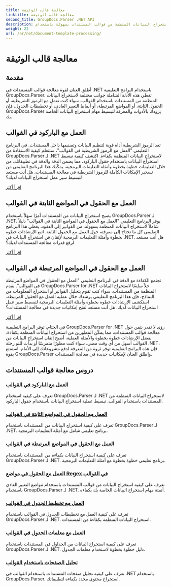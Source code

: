 ```yaml
---
title: معالجة قالب الوثيقة
linktitle: معالجة قالب الوثيقة
second_title: GroupDocs.Parser .NET API
description: قم باستخراج البيانات المنظمة من قوالب المستندات بسهولة باستخدام GroupDocs.Parser لـ .NET. تعلم كيفية العمل مع الرموز الشريطية والحقول والتعبير العادي وتخطيطات الجدول.
weight: 22
url: /ar/net/document-template-processing/
---
```


# معالجة قالب الوثيقة


## مقدمة

أطلق العنان لقوة معالجة قوالب المستندات في .NET باستخدام البرامج التعليمية GroupDocs.Parser. تغطي هذه الأدلة الشاملة جوانب مختلفة لاستخراج البيانات المنظمة من المستندات باستخدام القوالب. سواء كنت تعمل مع الرموز الشريطية، أو الحقول الثابتة، أو المواضع المرتبطة، أو أنماط التعبير العادي، أو تخطيطات الجدول، فإن GroupDocs.Parser يزودك بالأدوات والمعرفة لتبسيط مهام استخراج البيانات الخاصة بك.

## العمل مع الباركود في القوالب

تعد الرموز الشريطية أداة قوية لتنظيم البيانات وتصنيفها داخل المستندات. في البرنامج التعليمي "العمل مع الرموز الشريطية في القوالب"، ستتعلم كيفية الاستفادة من GroupDocs.Parser لـ .NET لاستخراج البيانات المنظمة بكفاءة. اكتشف كيفية تبسيط استخراج البيانات باستخدام حقول الباركود، مما يضمن الدقة والدقة في تطبيقاتك. من خلال التعليمات خطوة بخطوة وأمثلة التعليمات البرمجية، يمكّنك هذا البرنامج التعليمي من تسخير الإمكانات الكاملة للرموز الشريطية في معالجة المستندات. هل أنت مستعد لتبسيط سير عمل استخراج البيانات لديك؟

[اقرأ أكثر](./working-with-barcodes-in-templates/)

## العمل مع الحقول في المواضع الثابتة في القوالب

يصبح استخراج البيانات من المستندات أمرًا سهلاً باستخدام GroupDocs.Parser لـ .NET. يوفر البرنامج التعليمي "العمل مع الحقول في المواضع الثابتة في القوالب" دليلاً شاملاً لاستخراج البيانات المنظمة بسهولة. من الفواتير إلى العقود، يغطي هذا البرنامج التعليمي كل ما تحتاج إلى معرفته حول العمل مع الحقول الثابتة. اتبع الإرشادات خطوة بخطوة وأمثلة التعليمات البرمجية لإتقان فن استخراج البيانات في .NET. هل أنت مستعد لرفع قدرات معالجة المستندات لديك؟

[اقرأ أكثر](./working-with-fields-at-fixed-positions-in-templates/)

## العمل مع الحقول في المواضع المرتبطة في القوالب

تجتمع الكفاءة مع الدقة في البرنامج التعليمي "العمل مع الحقول في المواضع المرتبطة في القوالب". يقدم GroupDocs.Parser for .NET حلاً سلسًا لاستخراج البيانات المنظمة من المستندات. سواء كنت تقوم بتحليل الفواتير أو استخراج المعلومات من النماذج، فإن هذا البرنامج التعليمي يرشدك خلال عملية العمل مع الحقول المرتبطة. استكشف الإرشادات خطوة بخطوة وأمثلة التعليمات البرمجية لتبسيط سير عمل استخراج البيانات لديك. هل أنت مستعد لفتح إمكانيات جديدة في معالجة المستندات؟

[اقرأ أكثر](./working-with-fields-at-linked-positions-in-templates/)

في الختام، توفر البرامج التعليمية GroupDocs.Parser for .NET رؤى لا تقدر بثمن حول معالجة قوالب المستندات، مما يمكّن المطورين من استخراج البيانات المنظمة بكفاءة. بفضل الإرشادات خطوة بخطوة والأمثلة العملية، أصبح إتقان استخراج البيانات من القوالب أسهل من أي وقت مضى. سواء كنت مطورًا متمرسًا أو بدأت للتو رحلة .NET، فإن هذه البرامج التعليمية توفر ثروة من المعرفة لدفع مشروعاتك إلى الأمام. استمتع بقوة GroupDocs.Parser واطلق العنان لإمكانيات جديدة في معالجة المستندات.

## دروس معالجة قوالب المستندات
### [العمل مع الباركود في القوالب](./working-with-barcodes-in-templates/)
تعرف على كيفية استخدام GroupDocs.Parser لـ .NET لاستخراج البيانات المنظمة من المستندات باستخدام القوالب. تبسيط عملية استخراج البيانات باستخدام حقول الباركود.
### [العمل مع الحقول في المواضع الثابتة في القوالب](./working-with-fields-at-fixed-positions-in-templates/)
تعرف على كيفية استخراج البيانات من المستندات باستخدام GroupDocs.Parser لـ .NET. برنامج تعليمي شامل مع أمثلة التعليمات البرمجية.
### [العمل مع الحقول في المواضع المرتبطة في القوالب](./working-with-fields-at-linked-positions-in-templates/)
تعرف على كيفية استخراج البيانات بكفاءة من المستندات باستخدام GroupDocs.Parser لـ .NET. برنامج تعليمي خطوة بخطوة مع أمثلة التعليمات البرمجية.
### [العمل مع الحقول في مواضع Regex في القوالب](./working-with-fields-at-regex-positions-in-templates/)
تعرف على كيفية استخراج البيانات من قوالب المستندات باستخدام مواضع التعبير العادي باستخدام GroupDocs.Parser لـ .NET. أتمتة مهام استخراج البيانات الخاصة بك بكفاءة.
### [العمل مع تخطيط الجدول في القوالب](./working-with-table-layout-in-templates/)
تعرف على كيفية العمل مع تخطيطات الجدول في القوالب باستخدام GroupDocs.Parser لـ .NET. استخراج البيانات المنظمة بكفاءة من المستندات.
### [العمل مع معلمات الجدول في القوالب](./working-with-table-parameters-in-templates/)
تعرف على كيفية استخراج البيانات من الجداول في المستندات باستخدام GroupDocs.Parser لـ .NET. دليل خطوة بخطوة لاستخدام معلمات الجدول.
### [تحليل الصفحات باستخدام القوالب](./parse-pages-using-templates/)
تعرف على كيفية تحليل صفحات المستندات باستخدام القوالب في .NET باستخدام GroupDocs.Parser. استخراج محتوى محدد بكفاءة لتطبيقاتك.